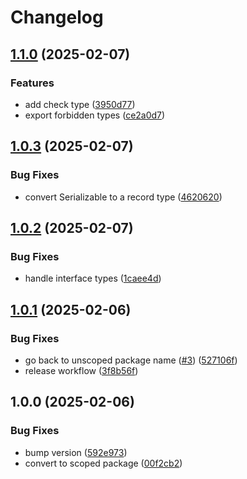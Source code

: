 # Changelog

## [1.1.0](https://github.com/skyrpex/json-codec/compare/v1.0.3...v1.1.0) (2025-02-07)


### Features

* add check type ([3950d77](https://github.com/skyrpex/json-codec/commit/3950d770f52e46a6811878a388586ae590165f68))
* export forbidden types ([ce2a0d7](https://github.com/skyrpex/json-codec/commit/ce2a0d7f1cafcb93342825e0d4c3225ba9f9b41d))

## [1.0.3](https://github.com/skyrpex/json-codec/compare/v1.0.2...v1.0.3) (2025-02-07)


### Bug Fixes

* convert Serializable to a record type ([4620620](https://github.com/skyrpex/json-codec/commit/462062015f44870a86113383aa2c77957dc22b74))

## [1.0.2](https://github.com/skyrpex/json-codec/compare/v1.0.1...v1.0.2) (2025-02-07)


### Bug Fixes

* handle interface types ([1caee4d](https://github.com/skyrpex/json-codec/commit/1caee4df745ed604854a2bef1759ac2318d366c4))

## [1.0.1](https://github.com/skyrpex/json-codec/compare/v1.0.0...v1.0.1) (2025-02-06)


### Bug Fixes

* go back to unscoped package name ([#3](https://github.com/skyrpex/json-codec/issues/3)) ([527106f](https://github.com/skyrpex/json-codec/commit/527106fc2e4b4a727cbcc1090a4d8a672f574163))
* release workflow ([3f8b56f](https://github.com/skyrpex/json-codec/commit/3f8b56f2cab3bb792f0cd8122430cb515854cf79))

## 1.0.0 (2025-02-06)


### Bug Fixes

* bump version ([592e973](https://github.com/skyrpex/json-codec/commit/592e973e383eb4ac6a7311905018336fbd4b7252))
* convert to scoped package ([00f2cb2](https://github.com/skyrpex/json-codec/commit/00f2cb20e17c9321276ed647fd1e7817747bebf1))
